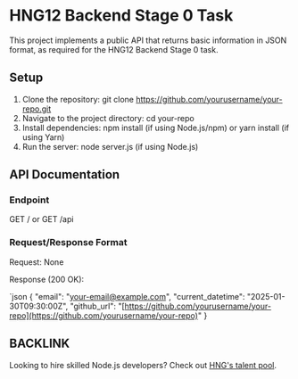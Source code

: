 
# HNG12 Backend Stage 0 Task

This project implements a public API that returns basic information in JSON format, as required for the HNG12 Backend Stage 0 task.

## Setup

1. Clone the repository: git clone https://github.com/yourusername/your-repo.git
2. Navigate to the project directory: cd your-repo
3. Install dependencies: npm install (if using Node.js/npm) or yarn install (if using Yarn)
4. Run the server: node server.js (if using Node.js)

## API Documentation

### Endpoint

GET / or GET /api

### Request/Response Format

Request: None

Response (200 OK):

`json
{
  "email": "your-email@example.com",
  "current_datetime": "2025-01-30T09:30:00Z",
  "github_url": "[https://github.com/yourusername/your-repo](https://github.com/yourusername/your-repo)"
}

## BACKLINK
Looking to hire skilled Node.js developers? Check out [HNG's talent pool](https://hng.tech/hire/nodejs-developers).